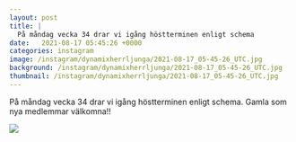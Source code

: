 ```yaml
---
layout: post
title: |
  På måndag vecka 34 drar vi igång höstterminen enligt schema
date:   2021-08-17 05:45:26 +0000
categories: instagram
image: /instagram/dynamixherrljunga/2021-08-17_05-45-26_UTC.jpg
background: /instagram/dynamixherrljunga/2021-08-17_05-45-26_UTC.jpg
thumbnail: /instagram/dynamixherrljunga/2021-08-17_05-45-26_UTC.jpg
---
```

På måndag vecka 34 drar vi igång höstterminen enligt schema. Gamla som nya medlemmar välkomna!!



<img src='/www-dynamix-herrljunga/instagram/dynamixherrljunga/2021-08-17_05-45-26_UTC.jpg' class='img-fluid' />
